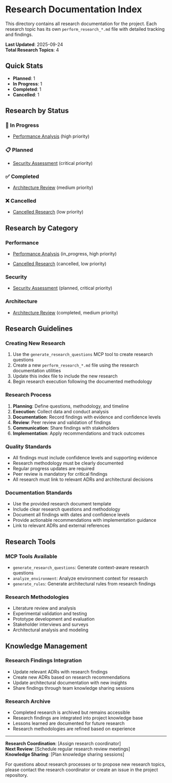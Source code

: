 # Research Documentation Index

This directory contains all research documentation for the project. Each research topic has its own `perform_research_*.md` file with detailed tracking and findings.

**Last Updated**: 2025-09-24  
**Total Research Topics**: 4

## Quick Stats

- **Planned**: 1
- **In Progress**: 1
- **Completed**: 1
- **Cancelled**: 1

## Research by Status

### 🔄 In Progress

- [Performance Analysis](./perform_research_research_001.md) (high priority)

### 📋 Planned

- [Security Assessment](./perform_research_research_002.md) (critical priority)

### ✅ Completed

- [Architecture Review](./perform_research_research_003.md) (medium priority)

### ❌ Cancelled

- [Cancelled Research](./perform_research_research_004.md) (low priority)

## Research by Category

### Performance

- [Performance Analysis](./perform_research_research_001.md) (in_progress, high priority)

- [Cancelled Research](./perform_research_research_004.md) (cancelled, low priority)

### Security

- [Security Assessment](./perform_research_research_002.md) (planned, critical priority)

### Architecture

- [Architecture Review](./perform_research_research_003.md) (completed, medium priority)

## Research Guidelines

### Creating New Research

1. Use the `generate_research_questions` MCP tool to create research questions
2. Create a new `perform_research_*.md` file using the research documentation utilities
3. Update this index file to include the new research
4. Begin research execution following the documented methodology

### Research Process

1. **Planning**: Define questions, methodology, and timeline
2. **Execution**: Collect data and conduct analysis
3. **Documentation**: Record findings with evidence and confidence levels
4. **Review**: Peer review and validation of findings
5. **Communication**: Share findings with stakeholders
6. **Implementation**: Apply recommendations and track outcomes

### Quality Standards

- All findings must include confidence levels and supporting evidence
- Research methodology must be clearly documented
- Regular progress updates are required
- Peer review is mandatory for critical findings
- All research must link to relevant ADRs and architectural decisions

### Documentation Standards

- Use the provided research document template
- Include clear research questions and methodology
- Document all findings with dates and confidence levels
- Provide actionable recommendations with implementation guidance
- Link to relevant ADRs and external references

## Research Tools

### MCP Tools Available

- `generate_research_questions`: Generate context-aware research questions
- `analyze_environment`: Analyze environment context for research
- `generate_rules`: Generate architectural rules from research findings

### Research Methodologies

- Literature review and analysis
- Experimental validation and testing
- Prototype development and evaluation
- Stakeholder interviews and surveys
- Architectural analysis and modeling

## Knowledge Management

### Research Findings Integration

- Update relevant ADRs with research findings
- Create new ADRs based on research recommendations
- Update architectural documentation with new insights
- Share findings through team knowledge sharing sessions

### Research Archive

- Completed research is archived but remains accessible
- Research findings are integrated into project knowledge base
- Lessons learned are documented for future research
- Research methodologies are refined based on experience

---

**Research Coordination**: [Assign research coordinator]  
**Next Review**: [Schedule regular research review meetings]  
**Knowledge Sharing**: [Plan knowledge sharing sessions]

For questions about research processes or to propose new research topics, please contact the research coordinator or create an issue in the project repository.
